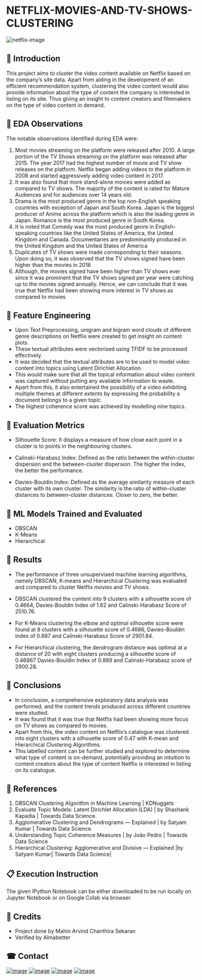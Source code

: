 # NETFLIX-MOVIES-AND-TV-SHOWS-CLUSTERING

   ![netflix-image](https://images.unsplash.com/photo-1574375927938-d5a98e8ffe85?ixlib=rb-4.0.3&ixid=MnwxMjA3fDB8MHxzZWFyY2h8Nnx8bmV0ZmxpeHxlbnwwfHwwfHw%3D&auto=format&fit=crop&w=800&q=60)

## 📖 Introduction

This project aims to cluster the video content available on Netflix based on the company’s site
data. Apart from aiding in the development of an efficient recommendation system, clustering
the video content would also provide information about the type of content the company is
interested in listing on its site. Thus giving an insight to content creators and filmmakers on
the type of video content in demand.


## 📖 EDA Observations

The notable observations identified during EDA were:
1. Most movies streaming on the platform were released after 2010. A large portion of the
TV Shows streaming on the platform was released after 2015. The year 2017 had the
highest number of movie and TV show releases on the platform. Netflix began adding
videos to the platform in 2008 and started aggressively adding video content in 2017.
2. It was also found that more stand-alone movies were added as compared to TV shows.
The majority of the content is rated for Mature Audiences and for audiences over 14
years old.
3. Drama is the most produced genre in the top non-English speaking countries with
exception of Japan and South Korea. Japan is the biggest producer of Anime across the
platform which is also the leading genre in Japan. Romance is the most produced
genre in South Korea. 
4. It is noted that Comedy was the most produced genre in
English-speaking countries like the United States of America, the United Kingdom and
Canada. Documentaries are predominantly produced in the United Kingdom and the
United States of America
5. Duplicates of TV shows were made corresponding to their seasons. Upon doing so, it was
observed that the TV shows signed have been higher than the movies in 2016
6. Although, the movies signed have been higher than TV shows ever since it was prominent
that the TV shows signed per year were catching up to the movies signed annually. Hence, we
can conclude that it was true that Netflix had been showing more interest in TV shows as
compared to movies

## 📖 Feature Engineering 

* Upon Text Preprocessing, unigram and bigram word clouds of different genre descriptions on
Netflix were created to get insight on content plots. 
* These textual attributes were vectorised using TFIDF to be processed effectively.
* It was decided that the textual attributes are to be used to model video content into topics
using Latent Dirichlet Allocation. 
* This would make sure that all the topical information about video content was captured without putting any available information to waste. 
* Apart from this, it also entertained the possibility of a video exhibiting multiple themes at different
extents by expressing the probability a document belongs to a given topic. 
* The highest coherence score was achieved by modelling nine topics.

##  📖 Evaluation Metrics 

* Silhouette Score: It displays a measure of how close each point in a cluster is to points in the neighbouring
clusters.

* Calinski-Harabasz Index: Defined as the ratio between the within-cluster dispersion and the between-cluster dispersion. The higher the index, the better the performance.

* Davies-Bouldin Index: Defined as the average similarity measure of each cluster with
its own cluster. The similarity is the ratio of within-cluster distances to between-cluster
distances. Closer to zero, the better.

## 📖 ML Models Trained and Evaluated
* DBSCAN
* K-Means
* Hierarchical

## 📖 Results

* The performance of three unsupervised machine learning algorithms, namely DBSCAN,
K-means and Hierarchical Clustering was evaluated and compared to cluster Netflix movies
and TV shows.

* DBSCAN clustered the content into 9 clusters with a silhouette score of 0.4664, Davies-Bouldin
Index of 1.62 and Calinski-Harabasz Score of 2510.76.

* For K-Means clustering the elbow and optimal silhouette score were found at 8 clusters with a
silhouette score of 0.4686, Davies-Bouldin Index of 0.887 and Calinski-Harabasz Score of
2901.84.

* For Hierarchical clustering, the dendrogram distance was optimal at a distance of 20 with
eight clusters producing a silhouette score of 0.46867 Davies-Bouldin Index of 0.889 and
Calinski-Harabasz score of 2900.28.

## 📖 Conclusions

* In conclusion, a comprehensive exploratory data analysis was performed, and the content
trends produced across different countries were studied. 
* It was found that it was true that Netflix had been showing more focus on TV shows as compared to movies.
* Apart from this, the video content on Netflix’s catalogue was clustered into eight clusters with
a silhouette score of 0.47 with K-mean and Hierarchical Clustering Algorithms. 
* This labelled content can be further studied and explored to determine what type of content is on-demand,
potentially providing an intuition to content creators about the type of content Netflix is interested in listing on its catalogue.

## 📖 References
1. DBSCAN Clustering Algorithm in Machine Learning | KDNuggets
2. Evaluate Topic Models: Latent Dirichlet Allocation (LDA) | by Shashank
Kapadia | Towards Data Science.
3. Agglomerative Clustering and Dendrograms — Explained | by Satyam Kumar
| Towards Data Science.
4. Understanding Topic Coherence Measures | by João Pedro | Towards Data
Science
5. Hierarchical Clustering: Agglomerative and Divisive — Explained |by Satyam
Kumar| Towards Data Science|

## 📋 Execution Instruction
The given IPython Notebook can be either downloaded to be run locally on Jupyter Notebook or on Google Colab via browser.

## 📜 Credits
* Project done by Mahin Arvind Chanthira Sekaran
* Verified by Almabetter

## ☎ Contact

[![image](https://user-images.githubusercontent.com/95841292/202914376-d5a83f3d-110a-4476-896e-1da078b185dc.png)](https://www.linkedin.com/in/mahinarvind/) [![image](https://user-images.githubusercontent.com/95841292/202914715-787f6ae3-d9f6-491c-9cae-c717131ddebd.png)](https://github.com/mahin-arvind) [![image](https://user-images.githubusercontent.com/95841292/202914883-bce71634-6c2b-4305-8020-4b240cb76e41.png)](https://medium.com/@mahinarvindds) [![image](https://user-images.githubusercontent.com/95841292/202914940-5d5eba71-e45d-4e95-8dfe-65e45d255aec.png)](https://drive.google.com/file/d/1Hg5poNigBXo8cxisb9KjLc-H7Qy-Epsg/view?usp=share_link)

